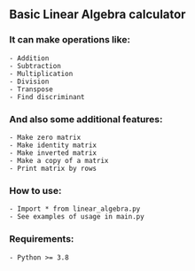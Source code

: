 ## Basic Linear Algebra calculator

### It can make operations like:
    - Addition
    - Subtraction
    - Multiplication
    - Division
    - Transpose
    - Find discriminant

### And also some additional features:
    - Make zero matrix
    - Make identity matrix
    - Make inverted matrix
    - Make a copy of a matrix
    - Print matrix by rows

### How to use:
    - Import * from linear_algebra.py
    - See examples of usage in main.py

### Requirements:
    - Python >= 3.8
